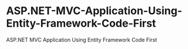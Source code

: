 # ASP.NET-MVC-Application-Using-Entity-Framework-Code-First
ASP.NET MVC Application Using Entity Framework Code First
